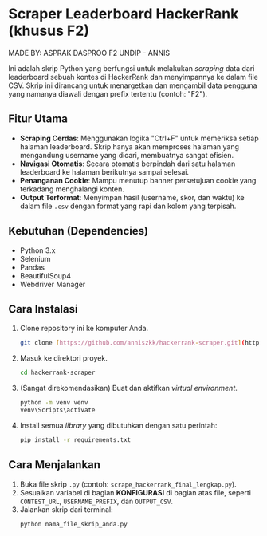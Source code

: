 # Scraper Leaderboard HackerRank (khusus F2)
MADE BY: ASPRAK DASPROO F2 UNDIP - ANNIS

Ini adalah skrip Python yang berfungsi untuk melakukan *scraping* data dari leaderboard sebuah kontes di HackerRank dan menyimpannya ke dalam file CSV. Skrip ini dirancang untuk menargetkan dan mengambil data pengguna yang namanya diawali dengan prefix tertentu (contoh: "F2"). 

## Fitur Utama
- **Scraping Cerdas**: Menggunakan logika "Ctrl+F" untuk memeriksa setiap halaman leaderboard. Skrip hanya akan memproses halaman yang mengandung username yang dicari, membuatnya sangat efisien.
- **Navigasi Otomatis**: Secara otomatis berpindah dari satu halaman leaderboard ke halaman berikutnya sampai selesai.
- **Penanganan Cookie**: Mampu menutup banner persetujuan cookie yang terkadang menghalangi konten.
- **Output Terformat**: Menyimpan hasil (username, skor, dan waktu) ke dalam file `.csv` dengan format yang rapi dan kolom yang terpisah.

## Kebutuhan (Dependencies)
- Python 3.x
- Selenium
- Pandas
- BeautifulSoup4
- Webdriver Manager

## Cara Instalasi
1.  Clone repository ini ke komputer Anda.
    ```bash
    git clone [https://github.com/anniszkk/hackerrank-scraper.git](https://github.com/anniszkk/hackerrank-scraper.git)
    ```
2.  Masuk ke direktori proyek.
    ```bash
    cd hackerrank-scraper
    ```
3.  (Sangat direkomendasikan) Buat dan aktifkan *virtual environment*.
    ```bash
    python -m venv venv
    venv\Scripts\activate
    ```
4.  Install semua *library* yang dibutuhkan dengan satu perintah:
    ```bash
    pip install -r requirements.txt
    ```

## Cara Menjalankan
1.  Buka file skrip `.py` (contoh: `scrape_hackerrank_final_lengkap.py`).
2.  Sesuaikan variabel di bagian **KONFIGURASI** di bagian atas file, seperti `CONTEST_URL`, `USERNAME_PREFIX`, dan `OUTPUT_CSV`.
3.  Jalankan skrip dari terminal:
    ```bash
    python nama_file_skrip_anda.py
    ```
